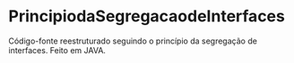 # PrincipiodaSegregacaodeInterfaces
Código-fonte reestruturado seguindo o princípio da segregação de interfaces.
Feito em JAVA.
